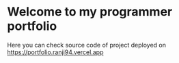 # Welcome to my programmer portfolio


Here you can check source code of project deployed on https://portfolio.ranji94.vercel.app
